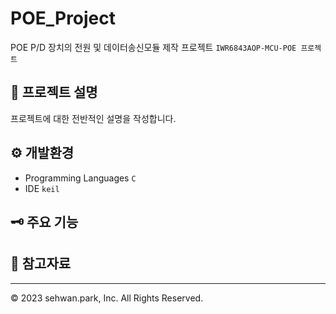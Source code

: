# POE_Project
POE P/D 장치의 전원 및 데이터송신모듈 제작 프로젝트
`IWR6843AOP-MCU-POE 프로젝트`

## 💬 프로젝트 설명
프로젝트에 대한 전반적인 설명을 작성합니다.


## ⚙️ 개발환경

- Programming Languages `C`
- IDE `keil`

## 🗝️ 주요 기능


## 📝 참고자료



- - -
© 2023 sehwan.park, Inc. All Rights Reserved.
